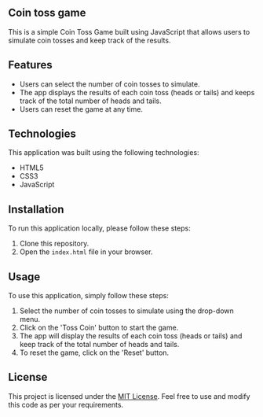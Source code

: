 ## Coin toss game


This is a simple Coin Toss Game built using JavaScript that allows users to simulate coin tosses and keep track of the results.


## Features


- Users can select the number of coin tosses to simulate.
- The app displays the results of each coin toss (heads or tails) and keeps track of the total number of heads and tails.
- Users can reset the game at any time.


## Technologies


This application was built using the following technologies:

- HTML5
- CSS3
- JavaScript


## Installation


To run this application locally, please follow these steps:

1. Clone this repository.
2. Open the `index.html` file in your browser.


## Usage


To use this application, simply follow these steps:

1. Select the number of coin tosses to simulate using the drop-down menu.
2. Click on the 'Toss Coin' button to start the game.
3. The app will display the results of each coin toss (heads or tails) and keep track of the total number of heads and tails.
4. To reset the game, click on the 'Reset' button.


## License


This project is licensed under the [MIT License](https://opensource.org/licenses/MIT). Feel free to use and modify this code as per your requirements.
